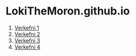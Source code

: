# LokiTheMoron.github.io
1. [Verkefni 1](https://lokithemoron.github.io/Verkefni%201/Verkefni-1-Loki.html)
2. [Verkefni 2](https://lokithemoron.github.io/Verkefni%202/Verkefni-2-Loki.html)
3. [Verkefni 3](https://lokithemoron.github.io/Verkefni%203/Verkefni-3-OG-Loki.html)
4. [Verkefni 4]( )
